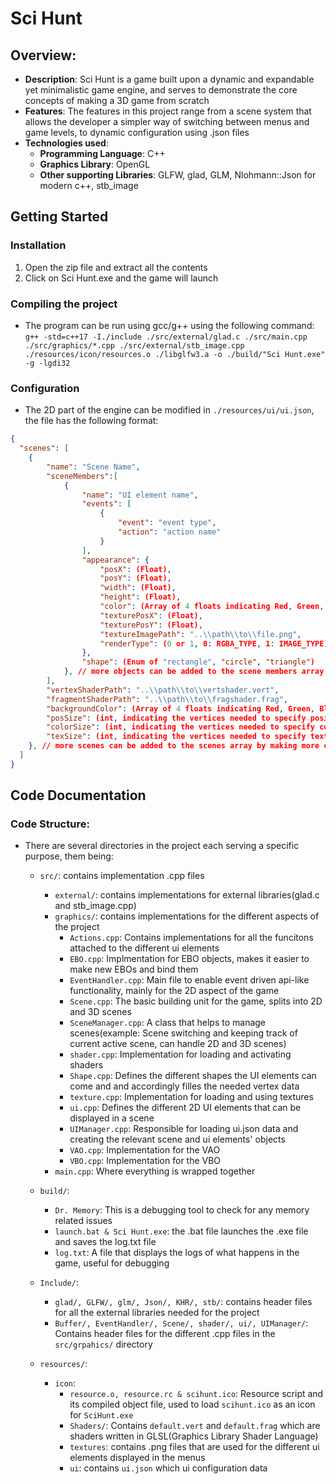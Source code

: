 # Sci Hunt

## Overview:
- **Description**: Sci Hunt is a game built upon a dynamic and expandable yet minimalistic game engine, and serves to demonstrate the core concepts of making a 3D game from scratch
- **Features**: The features in this project range from a scene system that allows the developer a simpler way of switching between menus and game levels, to dynamic configuration using .json files
- **Technologies used**:
    - **Programming Language**: C++
    - **Graphics Library**: OpenGL
    - **Other supporting Libraries**: GLFW, glad, GLM, Nlohmann::Json for modern c++, stb_image
## Getting Started
### Installation
1. Open the zip file and extract all the contents
2. Click on Sci Hunt.exe and the game will launch

### Compiling the project
- The program can be run using gcc/g++ using the following command:
    `g++ -std=c++17 -I./include ./src/external/glad.c ./src/main.cpp ./src/graphics/*.cpp ./src/external/stb_image.cpp ./resources/icon/resources.o ./libglfw3.a -o ./build/"Sci Hunt.exe" -g -lgdi32`
### Configuration
- The 2D part of the engine can be modified in `./resources/ui/ui.json`, the file has the following format:
```json
{
  "scenes": [
    {
        "name": "Scene Name",
        "sceneMembers":[
            {
                "name": "UI element name",
                "events": [
                    {
                        "event": "event type",
                        "action": "action name"
                    }
                ],
                "appearance": {
                    "posX": (Float),
                    "posY": (Float),
                    "width": (Float),
                    "height": (Float),
                    "color": (Array of 4 floats indicating Red, Green, Blue and Alpha),
                    "texturePosX": (Float),
                    "texturePosY": (Float),
                    "textureImagePath": "..\\path\\to\\file.png",
                    "renderType": (0 or 1, 0: RGBA_TYPE, 1: IMAGE_TYPE)
                },
                "shape": (Enum of "rectangle", "circle", "triangle")
            }, // more objects can be added to the scene members array as needed
        ],
        "vertexShaderPath": "..\\path\\to\\vertshader.vert",
        "fragmentShaderPath": "..\\path\\to\\fragshader.frag",
        "backgroundColor": (Array of 4 floats indicating Red, Green, Blue and Alpha),
        "posSize": (int, indicating the vertices needed to specify position),
        "colorSize": (int, indicating the vertices needed to specify color),
        "texSize": (int, indicating the vertices needed to specify texture)   
    }, // more scenes can be added to the scenes array by making more objects as needed
  ]
}
```

## Code Documentation
### Code Structure:
- There are several directories in the project each serving a specific purpose, them being:
    - `src/`: contains implementation .cpp files 
        - `external/`: contains implementations for external libraries(glad.c and stb_image.cpp)
        - `graphics/`: contains implementations for the different aspects of the project
            - `Actions.cpp`: Contains implementations for all the funcitons attached to the different ui elements
            - `EBO.cpp`: Implmentation for EBO objects, makes it easier to make new EBOs and bind them
            - `EventHandler.cpp`: Main file to enable event driven api-like functionality, mainly for the 2D aspect of the game
            - `Scene.cpp`: The basic building unit for the game, splits into 2D and 3D scenes
            - `SceneManager.cpp`: A class that helps to manage scenes(example: Scene switching and keeping track of current active scene, can handle 2D and 3D scenes)
            - `shader.cpp`: Implementation for loading and activating shaders
            - `Shape.cpp`: Defines the different shapes the UI elements can come and and accordingly filles the needed vertex data
            - `texture.cpp`: Implementation for loading and using textures
            - `ui.cpp`: Defines the different 2D UI elements that can be displayed in a scene
            - `UIManager.cpp`: Responsible for loading ui.json data and creating the relevant scene and ui elements' objects
            - `VAO.cpp`: Implementation for the VAO
            - `VBO.cpp`: Implementation for the VBO
        - `main.cpp`: Where everything is wrapped together
    - `build/`:
        - `Dr. Memory`: This is a debugging tool to check for any memory related issues
        - `launch.bat & Sci Hunt.exe`: the .bat file launches the .exe file and saves the log.txt file
        - `log.txt`: A file that displays the logs of what happens in the game, useful for debugging
    - `Include/`:
        - `glad/, GLFW/, glm/, Json/, KHR/, stb/`: contains header files for all the external libraries needed for the project
        - `Buffer/, EventHandler/, Scene/, shader/, ui/, UIManager/`: Contains header files for the different .cpp files in the `src/grpahics/` directory
    
    - `resources/`:
        - `icon`:
            - `resource.o, resource.rc & scihunt.ico`: Resource script and its compiled object file, used to load `scihunt.ico` as an icon for `SciHunt.exe`
            - `Shaders/`: Contains `default.vert` and `default.frag` which are shaders written in GLSL(Graphics Library Shader Language)
            - `textures`: contains .png files that are used for the different ui elements displayed in the menus
            - `ui`: contains `ui.json` which ui configuration data
            
